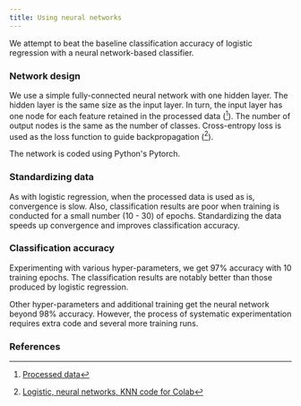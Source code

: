 ```yaml
---
title: Using neural networks
---
```

We attempt to beat the baseline classification accuracy of logistic regression with a neural network-based classifier.

### Network design
We use a simple fully-connected neural network with one hidden layer. The hidden layer is the same size as the input layer. In turn, the input layer has one node for each feature retained in the processed data ([^data1]). The number of output nodes is the same as the number of classes. Cross-entropy loss is used as the loss function to guide backpropagation ([^colab2]).

The network is coded using Python's Pytorch.

### Standardizing data
As with logistic regression, when the processed data is used as is, convergence is slow. Also, classification results are poor when training is conducted for a small number (10 - 30) of epochs. Standardizing the data speeds up convergence and improves classification accuracy.

### Classification accuracy
Experimenting with various hyper-parameters, we get 97% accuracy with 10 training epochs. The classification results are notably better than those produced by logistic regression.

Other hyper-parameters and additional training get the neural network beyond 98% accuracy. However, the process of systematic experimentation requires extra code and several more training runs.


### References
[^data1]: [Processed data](https://github.com/r-dube/CICIDS/blob/main/MachineLearningCVE/processed/bal-cicids2017.csv)
[^colab2]: [Logistic, neural networks, KNN code for Colab](https://github.com/r-dube/CICIDS/blob/main/cicids_classifiers.ipynb)
